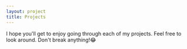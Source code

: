 ```yaml
---
layout: project
title: Projects
---
```


I hope you'll get to enjoy going through each of my projects. Feel free to look around. Don't break anything!😂
